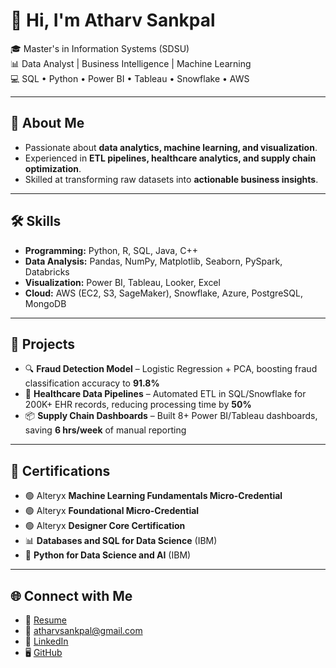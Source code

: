 # 👋 Hi, I'm Atharv Sankpal  

🎓 Master's in Information Systems (SDSU)  
📊 Data Analyst | Business Intelligence | Machine Learning  
💻 SQL • Python • Power BI • Tableau • Snowflake • AWS  

---

## 🚀 About Me
- Passionate about **data analytics, machine learning, and visualization**.  
- Experienced in **ETL pipelines, healthcare analytics, and supply chain optimization**.  
- Skilled at transforming raw datasets into **actionable business insights**.  

---

## 🛠 Skills
- **Programming:** Python, R, SQL, Java, C++  
- **Data Analysis:** Pandas, NumPy, Matplotlib, Seaborn, PySpark, Databricks  
- **Visualization:** Power BI, Tableau, Looker, Excel  
- **Cloud:** AWS (EC2, S3, SageMaker), Snowflake, Azure, PostgreSQL, MongoDB  

---

## 📂 Projects
- 🔍 **Fraud Detection Model** – Logistic Regression + PCA, boosting fraud classification accuracy to **91.8%**  
- 🏥 **Healthcare Data Pipelines** – Automated ETL in SQL/Snowflake for 200K+ EHR records, reducing processing time by **50%**  
- 📦 **Supply Chain Dashboards** – Built 8+ Power BI/Tableau dashboards, saving **6 hrs/week** of manual reporting  

---

## 📜 Certifications
- 🟢 Alteryx **Machine Learning Fundamentals Micro-Credential**  
- 🟢 Alteryx **Foundational Micro-Credential**  
- 🟢 Alteryx **Designer Core Certification**  
- 📊 **Databases and SQL for Data Science** (IBM)  
- 🐍 **Python for Data Science and AI** (IBM)  

---

## 🌐 Connect with Me
- 📄 [Resume]([https://drive.google.com/your-resume-link](https://drive.google.com/file/d/1YrPrfn4uuTQjLx9i-Zo1MDCmzrwzeLb_/view?usp=sharing))
- 📧 [atharvsankpal@gmail.com](mailto:atharvsankpal@gmail.com)  
- 💼 [LinkedIn](https://www.linkedin.com/in/atharvsankpal/)  
- 🖥 [GitHub](https://github.com/atharvsankpal26?tab=repositories)  
